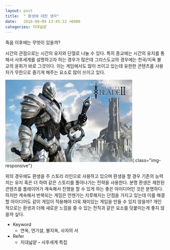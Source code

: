```yaml
---
layout: post
title:  " 환생에 대한 생각"
date:   2016-09-09 13:45:12 +0900
categories: 지대넓얕
---
```

죽음 이후에는 무엇이 있을까?

시간의 관점으로는 시간의 유지와 단절로 나눌 수 있다. 
특히 종교에는 시간의 유지를 통해서 사후세계를 설명하고자 하는 경우가 많은데 그리스도교의 경우에는 천국/지옥 불교의 윤회가 바로 그것이다. 
이는 게임에서도 많이 쓰이고 있는데 유한한 콘텐츠를 사용자가 무한으로 즐기게 해주는 요소로 많이 쓰이고 있다.

![인피니티 블레드 3](/images/infinity.png){:class="img-responsive"}

위의 경우에도 환생을 주 스토리 라인으로 사용하고 있으며 환생을 할 경우 기존의 능력치는 유지 혹은 더 하여 같은 스토리를 풀어나가는 전략을 사용한다. 
분명 환생은 제한된 콘텐츠를 플레이어가 계속해서 진행을 할 수 있게 하는 좋은 아이디어인 것은 분명하다. 
하지만 계속해서 반복되는 게임은 언젠가는 지루해지는 단점을 가지고 있는데 이를 해결할 아이디어도 같이 게임이 적용해야 더욱 재미있는 게임을 만들 수 있지 않을까?
개인적으로는 환생과 더해 새로운 느낌을 줄 수 있는 전직과 같은 요소를 덧붙이는게 좋지 않을까 싶다.

- Keyword
  - 연옥, 연기설, 불지옥, 사자의 서
- Refer
  - 지대넓얕 – 사후세계 특집

